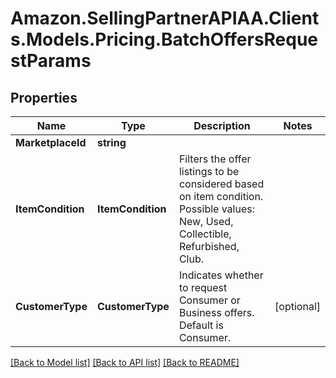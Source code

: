 # Amazon.SellingPartnerAPIAA.Clients.Models.Pricing.BatchOffersRequestParams
## Properties

Name | Type | Description | Notes
------------ | ------------- | ------------- | -------------
**MarketplaceId** | **string** |  | 
**ItemCondition** | **ItemCondition** | Filters the offer listings to be considered based on item condition. Possible values: New, Used, Collectible, Refurbished, Club. | 
**CustomerType** | **CustomerType** | Indicates whether to request Consumer or Business offers. Default is Consumer. | [optional] 

[[Back to Model list]](../README.md#documentation-for-models) [[Back to API list]](../README.md#documentation-for-api-endpoints) [[Back to README]](../README.md)

